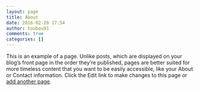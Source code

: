 ```yaml
---
layout: page
title: About
date: 2016-02-20 17:54
author: toubou91
comments: true
categories: []
---
```

This is an example of a page. Unlike posts, which are displayed on your blog’s front page in the order they’re published, pages are better suited for more timeless content that you want to be easily accessible, like your About or Contact information. Click the Edit link to make changes to this page or <a title="Direct link to Add New Page in your Dashboard" href="https://wordpress.com/page/107272936/new/">add another page</a>.
